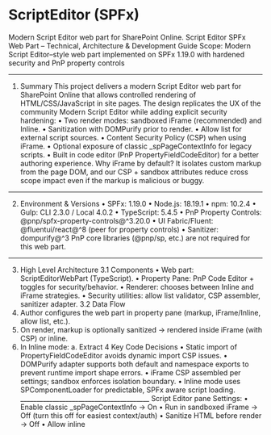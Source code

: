﻿# ScriptEditor (SPFx)
Modern Script Editor web part for SharePoint Online.
Script Editor SPFx Web Part – Technical, Architecture & Development Guide
Scope: Modern Script Editor–style web part implemented on SPFx 1.19.0 with hardened security and PnP property controls
________________________________________
1. Summary
This project delivers a modern Script Editor web part for SharePoint Online that allows controlled rendering of HTML/CSS/JavaScript in site pages. The design replicates the UX of the community Modern Script Editor while adding explicit security hardening:
•	Two render modes: sandboxed iFrame (recommended) and Inline.
•	Sanitization with DOMPurify prior to render.
•	Allow list for external script sources.
•	Content Security Policy (CSP) when using iFrame.
•	Optional exposure of classic _spPageContextInfo for legacy scripts.
•	Built in code editor (PnP PropertyFieldCodeEditor) for a better authoring experience.
Why iFrame by default? It isolates custom markup from the page DOM, and our CSP + sandbox attributes reduce cross scope impact even if the markup is malicious or buggy.
________________________________________
2. Environment & Versions
•	SPFx: 1.19.0
•	Node.js: 18.19.1
•	npm: 10.2.4
•	Gulp: CLI 2.3.0 / Local 4.0.2
•	TypeScript: 5.4.5
•	PnP Property Controls: @pnp/spfx-property-controls@^3.20.0
•	UI Fabric/Fluent: @fluentui/react@^8 (peer for property controls)
•	Sanitizer: dompurify@^3
PnP core libraries (@pnp/sp, etc.) are not required for this web part.
________________________________________
3. High Level Architecture
3.1 Components
•	Web part: ScriptEditorWebPart (TypeScript).
•	Property Pane: PnP Code Editor + toggles for security/behavior.
•	Renderer: chooses between Inline and iFrame strategies.
•	Security utilities: allow list validator, CSP assembler, sanitizer adapter.
3.2 Data Flow
1.	Author configures the web part in property pane (markup, iFrame/Inline, allow list, etc.).
2.	On render, markup is optionally sanitized → rendered inside iFrame (with CSP) or inline.
3.	In Inline mode:
a. Extract <script src="…"> → validate each URL by allow list → SPComponentLoader.loadScript.
b. If enabled, inject inline <script> blocks after outer HTML is set.
3.3 Key Files
•	src/webparts/scriptEditor/ScriptEditorWebPart.ts – main implementation.
•	config/config.json – bundle definition (entrypoint + manifest).
•	src/webparts/scriptEditor/ScriptEditorWebPart.manifest.json – web part identity & defaults.
•	config/tsconfig.json & /tsconfig.json – TypeScript targets (ES2017, DOM).
________________________________________
4. Property Model (Authoring Experience)
Property	Type	Default	Purpose
editTitle	string	(empty)	Small title shown only in Edit mode above the part.
keepPadding	boolean	true	Keep or remove top/bottom padding around the host control.
enableClassicContext	boolean	false	Expose _spPageContextInfo (legacy compatibility).
markup	string	(sample DIV)	HTML/JS/CSS content edited via the { } panel.
useIframe	boolean	true	Render in sandboxed iFrame (recommended).
domSanitize	boolean	true	Run DOMPurify sanitization prior to render.
allowInlineScript	boolean	false	Allow inline <script> (blocked when cspStrict is on).
cspStrict	boolean	true	In iFrame, omit 'unsafe-inline' from script-src.
allowedDomains	string	self, *.sharepoint.com	Comma separated allow list for external <script src="…"> URLs.
The property pane shows a placeholder tile saying “Please configure the web part” with an Edit markup button if markup is empty.
________________________________________
5. Rendering Strategies
5.1 iFrame Mode (Default)
•	Sandbox: allow-scripts allow-same-origin to enable JS but keep isolation.
•	CSP meta tag injected into the iFrame document, for example:
•	default-src 'self';
•	script-src 'self' cdn.contoso.com  ( + 'unsafe-inline' when strict=false & allowInlineScript=true )
•	style-src 'self' 'unsafe-inline' data:;
•	img-src   'self' data:;
•	connect-src 'self' cdn.contoso.com
•	Sanitization: If domSanitize=true, HTML is run through DOMPurify before writing to the iFrame.
•	Auto resize: Reads body/document scroll heights and adjusts the iFrame height.
5.2 Inline Mode
•	Parses markup with DOMParser.
•	Extracts all <script> elements:
o	For each src: validate via allow list, then SPComponentLoader.loadScript.
o	For inline code: inject only if allowInlineScript=true.
•	Sanitizes outer HTML (forbids <script> during sanitize pass) when domSanitize=true.
________________________________________
6. Security Hardening
6.1 Threat Model
•	XSS via untrusted markup or scripts.
•	Lateral impact on the hosting page (CSS/DOM pollution, global overrides).
•	External script abuse from unapproved domains.
6.2 Controls
1.	Isolated Execution (iFrame) – primary containment boundary.
2.	CSP – explicit script-src & friends inside the iFrame.
3.	Sanitization – DOMPurify removes dangerous markup before write.
4.	Allow list Enforcement – only approved external script hosts load.
5.	Inline Script Toggle – disabled by default and blocked under strict CSP.
6.	Legacy Context Toggle – _spPageContextInfo is opt in and intended for legacy code only.
6.3 Governance Recommendations
•	Restrict who can author pages using this web part (Owners/Designers only).
•	Maintain a central allow list of corporate CDNs (e.g., *.contoso.com).
•	Prefer iFrame + strict CSP for production pages.
•	Review and version custom scripts; avoid referencing 3rd party libraries that auto update.
________________________________________
7. Troubleshooting
Symptom: “Something went wrong – [object Object]”
•	Open DevTools → Console, expand the error to view .message/.stack.
•	Verify config/config.json has correct entrypoint & manifest paths.
•	Confirm temp/manifests.js contains your web part id and the entryModuleId matches the bundle name.
•	Run gulp clean && gulp build, and reload workbench with SW disabled.
•	Ensure dependencies: @pnp/spfx-property-controls, @fluentui/react, dompurify.
Symptom: {} button missing in property pane
•	We use static import of PnP Code Editor; if still missing, clear caches and verify dependency version ≥ 3.20.0.
Existing instance still shows old sample text
•	Page stored properties override manifest defaults. Clear the Code field and Apply, or remove/re add the part.
________________________________________
8. Risks & Limitations
•	Custom code risk: The web part enforces controls, but unsafe author content can still misbehave (especially in Inline mode).
•	CSP edge cases: Some libraries require unsafe-inline. Use Inline mode sparingly or engineer a safer initialization pattern.
•	Performance: Multiple heavy external scripts can impact page load; prefer bundling or approved CDNs.
________________________________________
 Appendix
1 Property Pane – Quick Reference
•	Run in sandboxed iFrame: On (recommended)
•	Sanitize HTML before render: On
•	Allow inline <script>: Off
•	Strict CSP: On
•	Allowed domains: self, *.sharepoint.com, cdn.contoso.com
2 Example Allow list Policies
•	Strict (internal only): self, *.sharepoint.com
•	Internal CDN: self, *.sharepoint.com, cdn.contoso.com
•	Add Azure Static Web Apps: self, *.sharepoint.com, *.azureedge.net (review ownership first)
3 Minimal Authoring Examples
A. Simple HTML
<div class="ms-Grid-row" style="padding:8px;border:1px dashed #ccc">Hello from Script Editor</div>
B. Approved external script
<div id="hello"></div>
<script src="https://cdn.contoso.com/libs/hello.min.js"></script>
<script>
  Hello.render('#hello');
</script>
4 Key Code Decisions
•	Static import of PropertyFieldCodeEditor avoids dynamic import CSP issues.
•	DOMPurify adapter supports both default and namespace exports to prevent runtime import shape errors.
•	iFrame CSP assembled per settings; sandbox enforces isolation boundary.
•	Inline mode uses SPComponentLoader for predictable, SPFx aware script loading.
________________________________________
Script Editor pane Settings:
•	Enable classic _spPageContextInfo → On
•	Run in sandboxed iFrame → Off (turn this off for easiest context/auth)
•	Sanitize HTML before render → Off
•	Allow inline <script> execution → Allowed
•	Strict CSP → Permissive
•	Allowed script domains → self, *.sharepoint.com
Click Apply, then paste the code.
If you must keep “iFrame = On”, this code still tries window.top._spPageContextInfo first.
________________________________________
Screenshots:


<img width="342" height="847" alt="image" src="https://github.com/user-attachments/assets/61eb216c-203d-42cd-b029-7166ab397594" />
